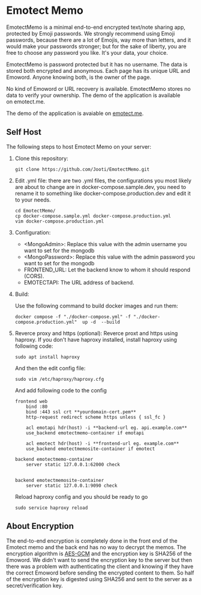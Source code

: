 Emotect Memo
=============
EmotectMemo is a minimal end-to-end encrypted text/note sharing app, protected by Emoji passwords. We strongly recommend using Emoji passwords, because there are a lot of Emojis, way more than letters, and it would make your passwords stronger; but for the sake of liberty, you are free to choose any password you like. It's your data, your choice.

EmotectMemo is password protected but it has no username. The data is stored both encrypted and anonymous. Each page has its unique URL and Emoword. Anyone knowing both, is the owner of the page.

No kind of Emoword or URL recovery is available. EmotectMemo stores no data to verify your ownership.
The demo of the application is available on emotect.me.


The demo of the application is avaiable on [emotect.me]. 

Self Host
------
The following steps to host Emotect Memo on your server:
1. Clone this repository:
    ```
    git clone https://github.com/Jooti/EmotectMemo.git
    ```
2. Edit .yml file: there are two .yml files, the configurations you most likely are about to change are in docker-compose.sample.dev, you need to rename it to something like docker-compose.production.dev and edit it to your needs.

    ```
    cd EmotectMemo/
    cp docker-compose.sample.yml docker-compose.production.yml
    vim docker-compose.production.yml
    ```

3. Configuration:

    - &lt;MongoAdmin&gt;: Replace this value with the admin username you want to set for the mongodb
    - &lt;MongoPassword&gt;: Replace this value with the admin password you want to set for the mongodb
    - FRONTEND_URL: Let the backend know to whom it should respond (CORS).
    - EMOTECTAPI: The URL address of backend.

4. Build:

    Use the following command to build docker images and run them:
    ```
    docker compose -f "./docker-compose.yml" -f "./docker-compose.production.yml"  up -d  --build
    ```
5. Reverce proxy and https (optional):
    Reverce proxt and https using haproxy. If you don't have haproxy installed, install haproxy using following code:
    ````
    sudo apt install haproxy
    ````
    And then the edit config file:
    ```
    sudo vim /etc/haproxy/haproxy.cfg
    ```
    And add following code to the config
    ```
    frontend web
        bind :80
        bind :443 ssl crt **yourdomain-cert.pem**
        http-request redirect scheme https unless { ssl_fc }

        acl emotapi hdr(host) -i **backend-url eg. api.example.com**
        use_backend emotectmemo-container if emotapi

        acl emotect hdr(host) -i **frontend-url eg. example.com**
        use_backend emotectmemosite-container if emotect

    backend emotectmemo-container
        server static 127.0.0.1:62000 check


    backend emotectmemosite-container
        server static 127.0.0.1:9090 check

    ```
    Reload haproxy config and you should be ready to go
    ```
    sudo service haproxy reload
    ```

About Encryption
------
The end-to-end encryption is completely done in the front end of the Emotect memo and the back end has no way to decrypt the memos. The encryption algorithm is [AES-GCM] and the encryption key is SHA256 of the Emoword.
We didn't want to send the encryption key to the server but then there was a problem with authenticating the client and knowing if they have the correct Emoword before sending the encrypted content to them. So half of the encryption key is digested using SHA256 and sent to the server as a secret/verification key.



[Emotect.me]: https://emotect.me
[AES-GCM]: https://developer.mozilla.org/en-US/docs/Web/API/SubtleCrypto/encrypt#aes-gcm